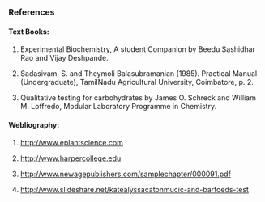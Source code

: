 ### References

#### Text Books:
 

1. Experimental Biochemistry, A student Companion by Beedu Sashidhar Rao and Vijay Deshpande.

2. Sadasivam, S. and Theymoli Balasubramanian (1985). Practical Manual (Undergraduate), TamilNadu Agricultural University, Coimbatore, p. 2.

3. Qualitative testing for  carbohydrates by James O. Schreck and William M. Loffredo, Modular Laboratory Programme in Chemistry.
 


#### Webliography:
 
 1. http://www.eplantscience.com

 2. http://www.harpercollege.edu

 3. http://www.newagepublishers.com/samplechapter/000091.pdf

 4. http://www.slideshare.net/katealyssacatonmucic-and-barfoeds-test

